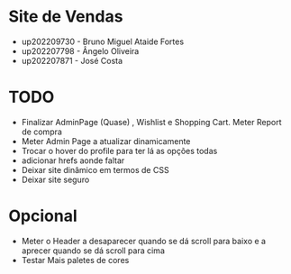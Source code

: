 
# Site de Vendas

* up202209730 - Bruno Miguel Ataide Fortes
* up202207798 - Ângelo Oliveira
* up202207871 - José Costa  


# TODO

* Finalizar AdminPage (Quase) , Wishlist e Shopping Cart. Meter Report de compra
* Meter Admin Page a atualizar dinamicamente
* Trocar o hover do profile para ter lá as opções todas
* adicionar hrefs aonde faltar
* Deixar site dinâmico em termos de CSS
* Deixar site seguro

# Opcional 

* Meter o Header a desaparecer quando se dá scroll para baixo e a aprecer quando se dá scroll para cima
* Testar Mais paletes de cores